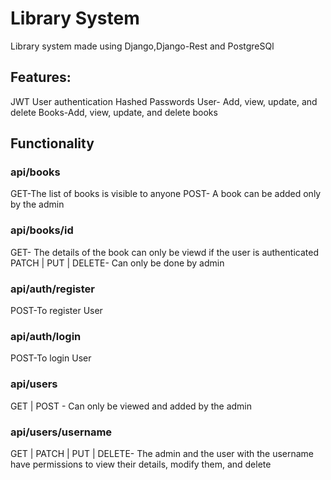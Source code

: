 # Library System
Library system made using Django,Django-Rest and PostgreSQl

## Features:
JWT User authentication
Hashed Passwords
User- Add, view, update, and delete
Books-Add, view, update, and delete books

## Functionality

### api/books
 GET-The list of books is visible to anyone
 POST- A book can be added only by the admin

### api/books/id
  GET- The details of the book can only be viewd if the user is authenticated
  PATCH | PUT | DELETE- Can only be done by admin

### api/auth/register
  POST-To register User

### api/auth/login
  POST-To login User

### api/users
  GET | POST - Can only be viewed and added by the admin

### api/users/username 
GET | PATCH | PUT | DELETE- The admin and the user with the username have permissions to view their details, modify them, and delete

